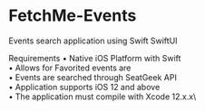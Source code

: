 # FetchMe-Events
Events search application using Swift SwiftUI 

Requirements
• Native iOS Platform with Swift\
• Allows for Favorited events are\
• Events are searched through SeatGeek API\
• Application supports iOS 12 and above\
• The application must compile with Xcode 12.x.x\
